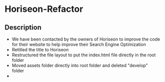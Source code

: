 # Horiseon-Refactor

## Description
- We have been contacted by the owners of Horiseon to improve the code for their website to help improve their Search Engine Optimization
- Retitled the title to Horiseon
- Restructured the file layout to put the index.html file directly in the root folder
- Moved assets folder directly into root folder and deleted "develop" folder
- 
